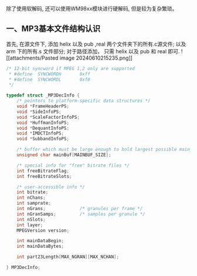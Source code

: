 除了使用软解码, 还可以使用WM98xx模块进行硬解码, 但是较为复杂繁琐。

## 一、MP3基本文件结构认识 
首先, 在源文件下, 添加 helix 以及 pub ,real 两个文件夹下的所有.c源文件; 以及 arm 下的所有.s 文件部分; 对于路径添加， 只需 helix 以及 pub 和 real 即可.
![[attachments/Pasted image 20240610215235.png]]

```cpp
/* 12-bit syncword if MPEG 1,2 only are supported 
 * #define	SYNCWORDH		0xff
 * #define	SYNCWORDL		0xf0
 */

typedef struct _MP3DecInfo {
	/* pointers to platform-specific data structures */
	void *FrameHeaderPS;
	void *SideInfoPS;
	void *ScaleFactorInfoPS;
	void *HuffmanInfoPS;
	void *DequantInfoPS;
	void *IMDCTInfoPS;
	void *SubbandInfoPS;

	/* buffer which must be large enough to hold largest possible main_data section */
	unsigned char mainBuf[MAINBUF_SIZE];

	/* special info for "free" bitrate files */
	int freeBitrateFlag;
	int freeBitrateSlots;

	/* user-accessible info */
	int bitrate;
	int nChans;
	int samprate;
	int nGrans;				/* granules per frame */
	int nGranSamps;			/* samples per granule */
	int nSlots;
	int layer;
	MPEGVersion version;

	int mainDataBegin;
	int mainDataBytes;

	int part23Length[MAX_NGRAN][MAX_NCHAN];

} MP3DecInfo;
```
